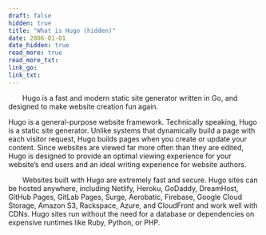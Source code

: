 ```yaml
---
draft: false
hidden: true
title: "What is Hugo (hidden)"
date: 2006-01-01
date_hidden: true
read_more: true
read_more_txt: 
link_go: 
link_txt: 
---
```

&emsp;&emsp;Hugo is a fast and modern static site generator written in Go, and designed to make website creation fun again.

Hugo is a general-purpose website framework. Technically speaking, Hugo is a static site generator. Unlike systems that dynamically build a page with each visitor request, Hugo builds pages when you create or update your content. Since websites are viewed far more often than they are edited, Hugo is designed to provide an optimal viewing experience for your website’s end users and an ideal writing experience for website authors.

<!--more-->

&emsp;&emsp;Websites built with Hugo are extremely fast and secure. Hugo sites can be hosted anywhere, including Netlify, Heroku, GoDaddy, DreamHost, GitHub Pages, GitLab Pages, Surge, Aerobatic, Firebase, Google Cloud Storage, Amazon S3, Rackspace, Azure, and CloudFront and work well with CDNs. Hugo sites run without the need for a database or dependencies on expensive runtimes like Ruby, Python, or PHP.